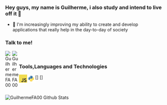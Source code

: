 ### Hey guys, my name is Guilherme, i also study and intend to live off it 👋

- 🌱 I'm increasingly improving my ability to create and develop applications that really help in the day-to-day of society

### Talk to me!

[<img align="left" alt="GuilhermeFA00" width="22px" src="https://cdn.jsdelivr.net/npm/simple-icons@v3/icons/instagram.svg" />][instagram]
[<img align="left" alt="GuilhermeFA00" width="22px" src="https://cdn.jsdelivr.net/npm/simple-icons@v3/icons/linkedin.svg" />][linkedin]

<br />

### Tools,Languages and Technologies

[<img align="left" alt="JavaScript" width="26px" src="https://raw.githubusercontent.com/github/explore/80688e429a7d4ef2fca1e82350fe8e3517d3494d/topics/javascript/javascript.png" />]
[<img align="left" alt="Python" width="26px" src="https://raw.githubusercontent.com/github/explore/80688e429a7d4ef2fca1e82350fe8e3517d3494d/topics/python/python.png" />]

<br />
<br />

<img align="left" alt="GuilhermeFA00 Github Stats" src="https://github-readme-stats.vercel.app/api?username=GuilhermeFA00&show_icons=true&hide_border=true">

[instagram]: https://www.instagram.com/guilherme_al00/
[linkedin]: https://www.linkedin.com/in/guilherme-frutuoso-de-almeida-0729b1211/

